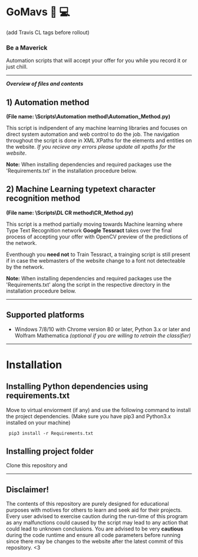 # GoMavs  🐎 💻
(add Travis CL tags before rollout)
 
### Be a Maverick 
Automation scripts that will accept your offer for you while you record it or just chill.
_______________________________________________________________________________________________
___Overview of files and contents___

## 1) Automation method 
__(File name: \Scripts\Automation method\Automation_Method.py)__

This script is indipendent of any machine learning libraries and focuses on direct system automation and web control to do the job. The navigation throughout the script is done in XML XPaths for the elements and entities on the website. _If you recieve any errors please update all xpaths for the website_. 

__Note:__ When installing dependencies and required packages use the 'Requirements.txt' in the installation procedure below.

## 2) Machine Learning typetext character recognition method 
__(File name: \Scripts\DL CR method\CR_Method.py)__

This script is a method partially moving towards Machine learning where Type Text Recognition network __Google Tessract__ takes over the final process of accepting your offer with OpenCV preview of the predictions of the network. 

Eventhough you __need not__ to Train Tessract, a trainging script is still present if in case the webmasters of the website change to a font not detecteable by the network. 

__Note:__ When installing dependencies and required packages use the 'Requirements.txt' along the script in the respective directory in the installation procedure below.

_______________________________________________________________________________________________
## Supported platforms

* Windows 7/8/10 with Chrome version 80 or later,  Python 3.x or later and Wolfram Mathematica _(optional if you are willing to retrain the classifier)_

_______________________________________________________________________________________________
# Installation

## Installing Python dependencies using requirements.txt
Move to virtual enviorment (if any) and use the following command to install the project dependencies.
(Make sure you have pip3 and Python3.x installed on your machine)

``` pip3 install -r Requirements.txt```

## Installing project folder
Clone this repository and 

_________________________________________________________________________________________________
## Disclaimer!
The contents of this repository are purely designed for educational purposes with motives for others to learn and seek aid for their projects. Every user advised to exercise caution during the run-time of this program as any malfunctions could caused by the script may lead to any action that could lead to unknown conclusions. You are advised to be very __cautious__ during the code runtime and ensure all code parameters before running since there may be changes to the website after the latest commit of this repository. <3
